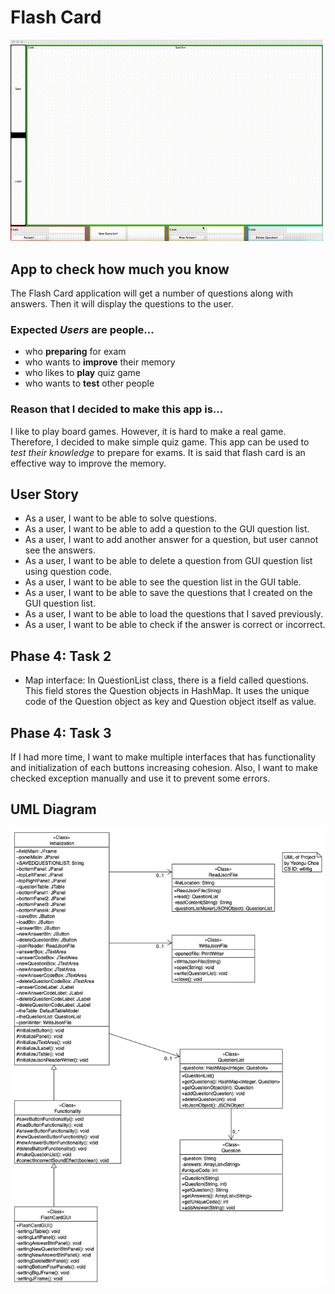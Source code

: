 # Flash Card

<img width=500 src="result.gif">

## App to check how much you know

The Flash Card application will get a number of questions along with answers. Then it will display the questions to the
user.

### Expected *Users* are people...

- who **preparing** for exam
- who wants to **improve** their memory
- who likes to **play** quiz game
- who wants to **test** other people

### Reason that I decided to make this app is...

I like to play board games. However, it is hard to make a real game. Therefore, I decided to make simple quiz game. This
app can be used to *test their knowledge* to prepare for exams. It is said that flash card is an effective way to
improve the memory.

## User Story

- As a user, I want to be able to solve questions.
- As a user, I want to be able to add a question to the GUI question list.
- As a user, I want to add another answer for a question, but user cannot see the answers.
- As a user, I want to be able to delete a question from GUI question list using question code.
- As a user, I want to be able to see the question list in the GUI table.
- As a user, I want to be able to save the questions that I created on the GUI question list.
- As a user, I want to be able to load the questions that I saved previously.
- As a user, I want to be able to check if the answer is correct or incorrect.

## Phase 4: Task 2

- Map interface: In QuestionList class, there is a field called questions. This field stores the Question objects in
  HashMap. It uses the unique code of the Question object as key and Question object itself as value.

## Phase 4: Task 3

If I had more time, I want to make multiple interfaces that has functionality and initialization of each buttons
increasing cohesion. Also, I want to make checked exception manually and use it to prevent some errors.

## UML Diagram
![UML diagram](UML.png)